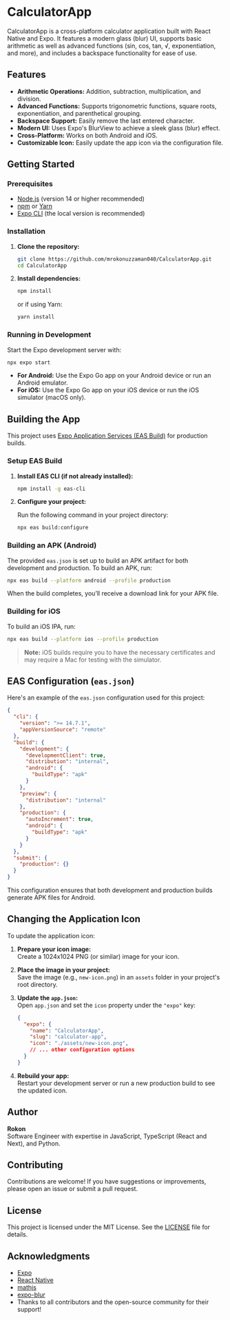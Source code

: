 # CalculatorApp

CalculatorApp is a cross-platform calculator application built with React Native and Expo. It features a modern glass (blur) UI, supports basic arithmetic as well as advanced functions (sin, cos, tan, √, exponentiation, and more), and includes a backspace functionality for ease of use.

## Features

- **Arithmetic Operations:** Addition, subtraction, multiplication, and division.
- **Advanced Functions:** Supports trigonometric functions, square roots, exponentiation, and parenthetical grouping.
- **Backspace Support:** Easily remove the last entered character.
- **Modern UI:** Uses Expo's BlurView to achieve a sleek glass (blur) effect.
- **Cross-Platform:** Works on both Android and iOS.
- **Customizable Icon:** Easily update the app icon via the configuration file.

## Getting Started

### Prerequisites

- [Node.js](https://nodejs.org/) (version 14 or higher recommended)
- [npm](https://www.npmjs.com/) or [Yarn](https://yarnpkg.com/)
- [Expo CLI](https://docs.expo.dev/workflow/expo-cli/) (the local version is recommended)

### Installation

1. **Clone the repository:**

   ```bash
   git clone https://github.com/mrokonuzzaman040/CalculatorApp.git
   cd CalculatorApp
   ```

2. **Install dependencies:**

   ```bash
   npm install
   ```

   or if using Yarn:

   ```bash
   yarn install
   ```

### Running in Development

Start the Expo development server with:

```bash
npx expo start
```

- **For Android:** Use the Expo Go app on your Android device or run an Android emulator.
- **For iOS:** Use the Expo Go app on your iOS device or run the iOS simulator (macOS only).

## Building the App

This project uses [Expo Application Services (EAS Build)](https://docs.expo.dev/build/introduction/) for production builds.

### Setup EAS Build

1. **Install EAS CLI (if not already installed):**

   ```bash
   npm install -g eas-cli
   ```

2. **Configure your project:**

   Run the following command in your project directory:

   ```bash
   npx eas build:configure
   ```

### Building an APK (Android)

The provided `eas.json` is set up to build an APK artifact for both development and production. To build an APK, run:

```bash
npx eas build --platform android --profile production
```

When the build completes, you’ll receive a download link for your APK file.

### Building for iOS

To build an iOS IPA, run:

```bash
npx eas build --platform ios --profile production
```

> **Note:** iOS builds require you to have the necessary certificates and may require a Mac for testing with the simulator.

## EAS Configuration (`eas.json`)

Here's an example of the `eas.json` configuration used for this project:

```json
{
  "cli": {
    "version": ">= 14.7.1",
    "appVersionSource": "remote"
  },
  "build": {
    "development": {
      "developmentClient": true,
      "distribution": "internal",
      "android": {
        "buildType": "apk"
      }
    },
    "preview": {
      "distribution": "internal"
    },
    "production": {
      "autoIncrement": true,
      "android": {
        "buildType": "apk"
      }
    }
  },
  "submit": {
    "production": {}
  }
}
```

This configuration ensures that both development and production builds generate APK files for Android.

## Changing the Application Icon

To update the application icon:

1. **Prepare your icon image:**  
   Create a 1024x1024 PNG (or similar) image for your icon.

2. **Place the image in your project:**  
   Save the image (e.g., `new-icon.png`) in an `assets` folder in your project's root directory.

3. **Update the `app.json`:**  
   Open `app.json` and set the `icon` property under the `"expo"` key:

   ```json
   {
     "expo": {
       "name": "CalculatorApp",
       "slug": "calculator-app",
       "icon": "./assets/new-icon.png",
       // ... other configuration options
     }
   }
   ```

4. **Rebuild your app:**  
   Restart your development server or run a new production build to see the updated icon.

## Author

**Rokon**  
Software Engineer with expertise in JavaScript, TypeScript (React and Next), and Python.

## Contributing

Contributions are welcome! If you have suggestions or improvements, please open an issue or submit a pull request.

## License

This project is licensed under the MIT License. See the [LICENSE](LICENSE) file for details.

## Acknowledgments

- [Expo](https://expo.dev/)
- [React Native](https://reactnative.dev/)
- [mathjs](https://mathjs.org/)
- [expo-blur](https://docs.expo.dev/versions/latest/sdk/blur-view/)
- Thanks to all contributors and the open-source community for their support!

